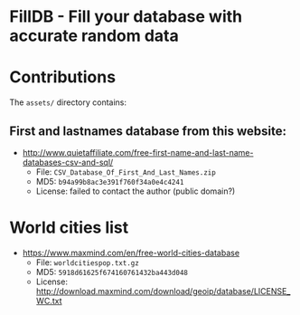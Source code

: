 # FillDB - Fill your database with accurate random data


# Contributions

The `assets/` directory contains:

## First and lastnames database from this website:
- http://www.quietaffiliate.com/free-first-name-and-last-name-databases-csv-and-sql/
  - File: `CSV_Database_Of_First_And_Last_Names.zip`
  - MD5: `b94a99b8ac3e391f760f34a0e4c4241`
  - License: failed to contact the author (public domain?)

# World cities list
- https://www.maxmind.com/en/free-world-cities-database
  - File: `worldcitiespop.txt.gz`
  - MD5: `5918d61625f674160761432ba443d048`
  - License: http://download.maxmind.com/download/geoip/database/LICENSE_WC.txt
